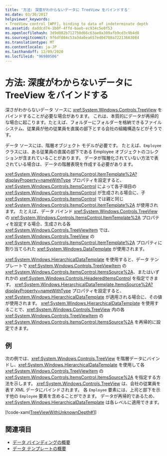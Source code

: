 ```yaml
---
title: '方法: 深度がわからないデータに TreeView をバインドする'
ms.date: 03/30/2017
helpviewer_keywords:
- TreeView control [WPF], binding to data of indeterminate depth
ms.assetid: daddcd74-1b0f-4ffd-baeb-ec934c5e0f53
ms.openlocfilehash: 3d9d082b712750d66c63ae0a309afb9cd3c9b4d8
ms.sourcegitcommit: 9f6df084c53a3da0ea657ed0d708a72213683084
ms.translationtype: MT
ms.contentlocale: ja-JP
ms.lasthandoff: 12/09/2020
ms.locfileid: "96980506"
---
```

# <a name="how-to-bind-a-treeview-to-data-that-has-an-indeterminable-depth"></a>方法: 深度がわからないデータに TreeView をバインドする
深さがわからないデータ ソースに <xref:System.Windows.Controls.TreeView> をバインドすることが必要な場合があります。  これは、本質的にデータが再帰的な場合に起こります。たとえば、フォルダーにフォルダーを格納できるファイル システム、従業員が他の従業員を直属の部下とする会社の組織構造などがそうです。  
  
 データ ソースには、階層オブジェクト モデルが必要です。 たとえば、`Employee` クラスには、ある従業員の直属の部下である Employee オブジェクトのコレクションが含まれていることがあります。 データが階層化されていない方法で表されている場合は、データの階層表現を作成する必要があります。  
  
 <xref:System.Windows.Controls.ItemsControl.ItemTemplate%2A?displayProperty=nameWithType> プロパティを設定すると、<xref:System.Windows.Controls.ItemsControl> によって各子項目の <xref:System.Windows.Controls.ItemsControl> が生成される場合に、子 <xref:System.Windows.Controls.ItemsControl> では親と同じ <xref:System.Windows.Controls.ItemsControl.ItemTemplate%2A> が使用されます。 たとえば、データ バインド <xref:System.Windows.Controls.TreeView> の <xref:System.Windows.Controls.ItemsControl.ItemTemplate%2A> プロパティを設定する場合、生成される各 <xref:System.Windows.Controls.TreeViewItem> では、<xref:System.Windows.Controls.TreeView> の <xref:System.Windows.Controls.ItemsControl.ItemTemplate%2A> プロパティに割り当てられた <xref:System.Windows.DataTemplate> が使用されます。  
  
 <xref:System.Windows.HierarchicalDataTemplate> を使用すると、データ テンプレートで <xref:System.Windows.Controls.TreeViewItem> の <xref:System.Windows.Controls.ItemsControl.ItemsSource%2A>、またはいずれかの <xref:System.Windows.Controls.HeaderedItemsControl> を指定できます。 <xref:System.Windows.HierarchicalDataTemplate.ItemsSource%2A?displayProperty=nameWithType> プロパティを設定すると、<xref:System.Windows.HierarchicalDataTemplate> が適用される場合に、その値が使用されます。 <xref:System.Windows.HierarchicalDataTemplate> を使用することで、<xref:System.Windows.Controls.TreeView> 内の各 <xref:System.Windows.Controls.TreeViewItem> の <xref:System.Windows.Controls.ItemsControl.ItemsSource%2A> を再帰的に設定できます。  
  
## <a name="example"></a>例  
 次の例では、<xref:System.Windows.Controls.TreeView> を階層データにバインドし、<xref:System.Windows.HierarchicalDataTemplate> を使用して各 <xref:System.Windows.Controls.TreeViewItem> の <xref:System.Windows.Controls.ItemsControl.ItemsSource%2A> を指定する方法を示します。  <xref:System.Windows.Controls.TreeView> は、会社の従業員を表す XML データにバインドされます。  各 `Employee` 要素には、上司と部下を示す他の `Employee` 要素を含めることができます。 データが再帰的であるため、<xref:System.Windows.HierarchicalDataTemplate> は各レベルに適用できます。  
  
 [!code-xaml[TreeViewWithUnknownDepth#1](~/samples/snippets/csharp/VS_Snippets_Wpf/TreeViewWithUnknownDepth/CS/Window1.xaml#1)]  
  
## <a name="see-also"></a>関連項目

- [データ バインディングの概要](/dotnet/desktop-wpf/data/data-binding-overview)
- [データ テンプレートの概要](../data/data-templating-overview.md)
